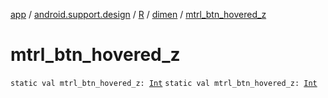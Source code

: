 [app](../../../index.md) / [android.support.design](../../index.md) / [R](../index.md) / [dimen](index.md) / [mtrl_btn_hovered_z](./mtrl_btn_hovered_z.md)

# mtrl_btn_hovered_z

`static val mtrl_btn_hovered_z: `[`Int`](https://kotlinlang.org/api/latest/jvm/stdlib/kotlin/-int/index.html)
`static val mtrl_btn_hovered_z: `[`Int`](https://kotlinlang.org/api/latest/jvm/stdlib/kotlin/-int/index.html)